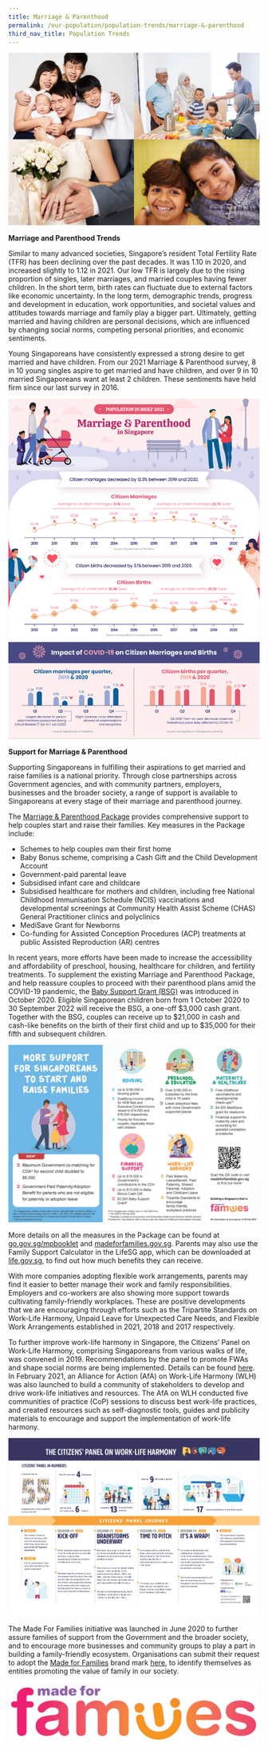 ```yaml
---
title: Marriage & Parenthood
permalink: /our-population/population-trends/marriage-&-parenthood
third_nav_title: Population Trends
---
```

![Family collage](/images/stock-image-19.JPG)

**Marriage and Parenthood Trends**

Similar to many advanced societies, Singapore’s resident Total Fertility Rate (TFR) has been declining over the past decades. It was 1.10 in 2020, and increased slightly to 1.12 in 2021. Our low TFR is largely due to the rising proportion of singles, later marriages, and married couples having fewer children. In the short term, birth rates can fluctuate due to external factors like economic uncertainty. In the long term, demographic trends, progress and development in education, work opportunities, and societal values and attitudes towards marriage and family play a bigger part. Ultimately, getting married and having children are personal decisions, which are influenced by changing social norms, competing personal priorities, and economic sentiments.

Young Singaporeans have consistently expressed a strong desire to get married and have children. From our 2021 Marriage & Parenthood survey, 8 in 10 young singles aspire to get married and have children, and over 9 in 10 married Singaporeans want at least 2 children. These sentiments have held firm since our last survey in 2016.

![Marriage and Parenthood Infographic](/images/Population-in-Brief-2021-Marriage-Parenthood-Infographic.jpg)

**Support for Marriage & Parenthood**

Supporting Singaporeans in fulfilling their aspirations to get married and raise families is a national priority. Through close partnerships across Government agencies, and with community partners, employers, businesses and the broader society, a range of support is available to Singaporeans at every stage of their marriage and parenthood journey.

The [Marriage & Parenthood Package](https://www.go.gov.sg/mpbooklet) provides comprehensive support to help couples start and raise their families. Key measures in the Package include:
* Schemes to help couples own their first home
* Baby Bonus scheme, comprising a Cash Gift and the Child Development Account
* Government-paid parental leave
* Subsidised infant care and childcare
* Subsidised healthcare for mothers and children, including free National Childhood Immunisation Schedule (NCIS) vaccinations and developmental screenings at Community Health Assist Scheme (CHAS) General Practitioner clinics and polyclinics
* MediSave Grant for Newborns
* Co-funding for Assisted Conception Procedures (ACP) treatments at public Assisted Reproduction (AR) centres

In recent years, more efforts have been made to increase the accessibility and affordability of preschool, housing, healthcare for children, and fertility treatments. To supplement the existing Marriage and Parenthood Package, and help reassure couples to proceed with their parenthood plans amid the COVID-19 pandemic, the [Baby Support Grant (BSG)](https://www.go.gov.sg/baby-support-grant) was introduced in October 2020. Eligible Singaporean children born from 1 October 2020 to 30 September 2022 will receive the BSG, a one-off $3,000 cash grant. Together with the BSG, couples can receive up to $21,000 in cash and cash-like benefits on the birth of their first child and up to $35,000 for their fifth and subsequent children.

![Support Raising Families](/images/support-raising-families.jpg)

More details on all the measures in the Package can be found at [go.gov.sg/mpbooklet](https://www.go.gov.sg/mpbooklet) and [madeforfamilies.gov.sg](https://www.madeforfamilies.gov.sg). Parents may also use the Family Support Calculator in the LifeSG app, which can be downloaded at [life.gov.sg](https://life.gov.sg), to find out how much benefits they can receive.

With more companies adopting flexible work arrangements, parents may find it easier to better manage their work and family responsibilities. Employers and co-workers are also showing more support towards cultivating family-friendly workplaces. These are positive developments that we are encouraging through efforts such as the Tripartite Standards on Work-Life Harmony, Unpaid Leave for Unexpected Care Needs, and Flexible Work Arrangements established in 2021, 2018 and 2017 respectively.

To further improve work-life harmony in Singapore, the Citizens’ Panel on Work-Life Harmony, comprising Singaporeans from various walks of life, was convened in 2019. Recommendations by the panel to promote FWAs and shape social norms are being implemented. Details can be found [here](https://www.ideas.gov.sg/public/CitizensPanel_WorkLifeHarmony). In February 2021, an Alliance for Action (AfA) on Work-Life Harmony (WLH) was also launched to build a community of stakeholders to develop and drive work-life initiatives and resources. The AfA on WLH conducted five communities of practice (CoP) sessions to discuss best work-life practices, and created resources such as self-diagnostic tools, guides and publicity materials to encourage and support the implementation of work-life harmony.

![Citizens' Panel infographic](/images/CP-2019-infographic.jpg)

The Made For Families initiative was launched in June 2020 to further assure families of support from the Government and the broader society, and to encourage more businesses and community groups to play a part in building a family-friendly ecosystem. Organisations can submit their request to adopt the [Made for Families](https://www.go.gov.sg/madeforfamilies) brand mark [here](https://www.madeforfamilies.gov.sg/MadeForFamilies), to identify themselves as entities promoting the value of family in our society.

![Made For Families Brand Mark](/images/MFF-small.jpg)